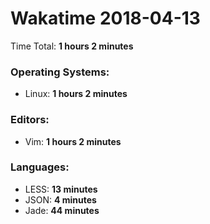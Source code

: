 # Wakatime 2018-04-13

Time Total: **1 hours 2 minutes**

### Operating Systems:
- Linux: **1 hours 2 minutes** 

### Editors:
- Vim: **1 hours 2 minutes** 

### Languages:
- LESS: **13 minutes** 
- JSON: **4 minutes** 
- Jade: **44 minutes** 

